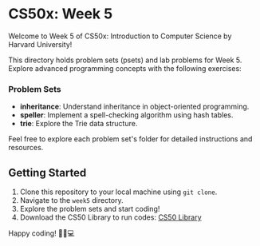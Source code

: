 # CS50x: Week 5

Welcome to Week 5 of CS50x: Introduction to Computer Science by Harvard University!

This directory holds problem sets (psets) and lab problems for Week 5. Explore advanced programming concepts with the following exercises:

### Problem Sets
- **inheritance**: Understand inheritance in object-oriented programming.
- **speller**: Implement a spell-checking algorithm using hash tables.
- **trie**: Explore the Trie data structure.

Feel free to explore each problem set's folder for detailed instructions and resources.

## Getting Started
1. Clone this repository to your local machine using `git clone`.
2. Navigate to the `week5` directory.
3. Explore the problem sets and start coding!
4. Download the CS50 Library to run codes: [CS50 Library](https://github.com/cs50/libcs50/releases)

Happy coding! 🧬📝💻
